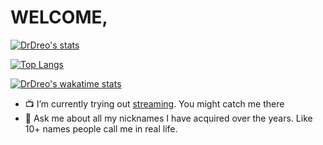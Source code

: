 # WELCOME,




[![DrDreo's stats](https://github-readme-stats.vercel.app/api?username=drdreo&count_private=true&show_icons=true&theme=slateorange)](https://github.com/drdreo)

[![Top Langs](https://github-readme-stats.vercel.app/api/top-langs/?username=drdreo&theme=slateorange&layout=compact)](https://github.com/anuraghazra/github-readme-stats)

[![DrDreo's wakatime stats](https://github-readme-stats.vercel.app/api/wakatime?username=DrDreo)](https://github.com/anuraghazra/github-readme-stats)


- 📺 I’m currently trying out [streaming](https://twitch.tv/drdrero). You might catch me there
- 💬 Ask me about all my nicknames I have acquired over the years. Like 10+ names people call me in real life.
